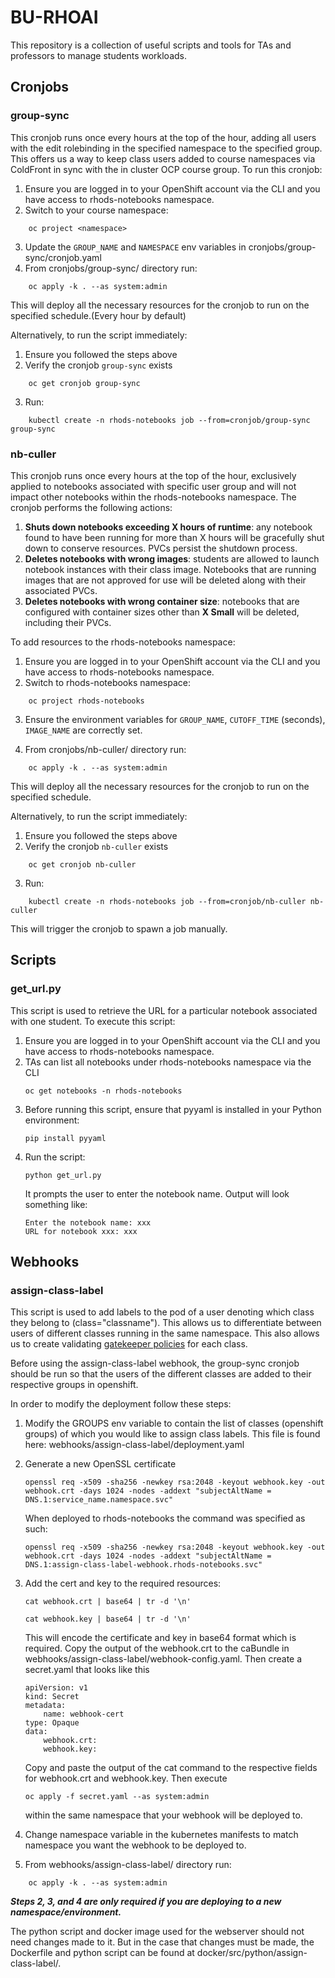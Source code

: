 # BU-RHOAI

This repository is a collection of useful scripts and tools for TAs and professors to manage students workloads.

## Cronjobs

### group-sync

This cronjob runs once every hours at the top of the hour, adding all users with the edit rolebinding in the specified namespace to the specified group.
This offers us a way to keep class users added to course namespaces via ColdFront in sync with the in cluster OCP course group. To run this cronjob:

1. Ensure you are logged in to your OpenShift account via the CLI and you have access to rhods-notebooks namespace.
2. Switch to your course namespace:
```
	oc project <namespace>
```

3. Update the `GROUP_NAME` and `NAMESPACE` env variables in cronjobs/group-sync/cronjob.yaml
4. From cronjobs/group-sync/ directory run:
```
	oc apply -k . --as system:admin
```

This will deploy all the necessary resources for the cronjob to run on the specified schedule.(Every hour by default)

Alternatively, to run the script immediately:

1. Ensure you followed the steps above
2. Verify the cronjob `group-sync` exists
```
	oc get cronjob group-sync
```

3. Run:
```
	kubectl create -n rhods-notebooks job --from=cronjob/group-sync group-sync
```

### nb-culler

This cronjob runs once every hours at the top of the hour, exclusively applied to notebooks associated with specific user group  and will not impact other notebooks within the rhods-notebooks namespace. The cronjob performs the following actions:

1. **Shuts down notebooks exceeding X hours of runtime**: any notebook found to have been running for more than X hours will be gracefully shut down to conserve resources. PVCs persist the shutdown process.
2. **Deletes notebooks with wrong images**: students are allowed to launch notebook instances with their class image. Notebooks that are running images that are not approved for use will be deleted along with their associated PVCs.
3. **Deletes notebooks with wrong container size**: notebooks that are configured with container sizes other than **X Small** will be deleted, including their PVCs.

To add resources to the rhods-notebooks namespace:

1. Ensure you are logged in to your OpenShift account via the CLI and you have access to rhods-notebooks namespace.
2. Switch to rhods-notebooks namespace:
```
	oc project rhods-notebooks
```

3. Ensure the environment variables for `GROUP_NAME`, `CUTOFF_TIME` (seconds), `IMAGE_NAME` are correctly set.

4. From cronjobs/nb-culler/ directory run:
```
	oc apply -k . --as system:admin
```

This will deploy all the necessary resources for the cronjob to run on the specified schedule.

Alternatively, to run the script immediately:

1. Ensure you followed the steps above
2. Verify the cronjob `nb-culler` exists
```
	oc get cronjob nb-culler
```

3. Run:
```
	kubectl create -n rhods-notebooks job --from=cronjob/nb-culler nb-culler
```

This will trigger the cronjob to spawn a job manually.


## Scripts

### get_url.py

This script is used to retrieve the URL for a particular notebook associated with one student. To execute this script:

1. Ensure you are logged in to your OpenShift account via the CLI and you have access to rhods-notebooks namespace.
2. TAs can list all notebooks under rhods-notebooks namespace via the CLI
	```
	oc get notebooks -n rhods-notebooks
	```
3. Before running this script, ensure that pyyaml is installed in your Python environment:
	```
	pip install pyyaml
	```
4. Run the script:
	```
	python get_url.py
	```
	It prompts the user to enter the notebook name. Output will look something like:
	```
	Enter the notebook name: xxx
	URL for notebook xxx: xxx
	```

## Webhooks

### assign-class-label

This script is used to add labels to the pod of a user denoting which class they belong to (class="classname"). This allows us to differentiate between users of different classes running in the same namespace. This also allows us to create validating [gatekeeper policies](https://github.com/OCP-on-NERC/gatekeeper) for each class.

Before using the assign-class-label webhook, the group-sync cronjob should be run so that the users of the different classes are added to their respective groups in openshift.

In order to modify the deployment follow these steps:

1. Modify the GROUPS env variable to contain the list of classes (openshift groups) of which you would like to assign class labels. This file is found here: webhooks/assign-class-label/deployment.yaml

2. Generate a new OpenSSL certificate

	```
	openssl req -x509 -sha256 -newkey rsa:2048 -keyout webhook.key -out webhook.crt -days 1024 -nodes -addext "subjectAltName = DNS.1:service_name.namespace.svc"
	```

	When deployed to rhods-notebooks the command was specified as such:

	```
	openssl req -x509 -sha256 -newkey rsa:2048 -keyout webhook.key -out webhook.crt -days 1024 -nodes -addext "subjectAltName = DNS.1:assign-class-label-webhook.rhods-notebooks.svc"
	```

3. Add the cert and key to the required resources:

	```
	cat webhook.crt | base64 | tr -d '\n'
	```

	```
	cat webhook.key | base64 | tr -d '\n'
	```

	This will encode the certificate and key in base64 format which is required. Copy the output of the webhook.crt to the caBundle in webhooks/assign-class-label/webhook-config.yaml. Then create a secret.yaml that looks like this 

	```
	apiVersion: v1
	kind: Secret
	metadata:
  		name: webhook-cert
	type: Opaque
	data:
  		webhook.crt: 
  		webhook.key: 
	```

	Copy and paste the output of the cat command to the respective fields for webhook.crt and webhook.key. Then execute 

	```
	oc apply -f secret.yaml --as system:admin
	```

	within the same namespace that your webhook will be deployed to.


4. Change namespace variable in the kubernetes manifests to match namespace you want the webhook to be deployed to.

5. From webhooks/assign-class-label/ directory run:
```
	oc apply -k . --as system:admin
```

***Steps 2, 3, and 4 are only required if you are deploying to a new namespace/environment.***

The python script and docker image used for the webserver should not need changes made to it. But in the case that changes must be made, the Dockerfile and python script can be found at docker/src/python/assign-class-label/.
